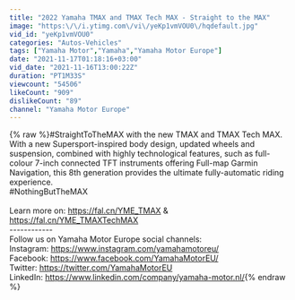 ```yaml
---
title: "2022 Yamaha TMAX and TMAX Tech MAX - Straight to the MAX"
image: "https:\/\/i.ytimg.com\/vi\/yeKp1vmVOU0\/hqdefault.jpg"
vid_id: "yeKp1vmVOU0"
categories: "Autos-Vehicles"
tags: ["Yamaha Motor","Yamaha","Yamaha Motor Europe"]
date: "2021-11-17T01:18:16+03:00"
vid_date: "2021-11-16T13:00:22Z"
duration: "PT1M33S"
viewcount: "54506"
likeCount: "909"
dislikeCount: "89"
channel: "Yamaha Motor Europe"
---
```

{% raw %}#StraightToTheMAX with the new TMAX and TMAX Tech MAX.<br />With a new Supersport-inspired body design, updated wheels and suspension, combined with highly technological features, such as full-colour 7-inch connected TFT instruments offering Full-map Garmin Navigation, this 8th generation provides the ultimate fully-automatic riding experience.<br />#NothingButTheMAX<br /><br />Learn more on: <a rel="nofollow" target="blank" href="https://fal.cn/YME_TMAX">https://fal.cn/YME_TMAX</a> &amp; <a rel="nofollow" target="blank" href="https://fal.cn/YME_TMAXTechMAX">https://fal.cn/YME_TMAXTechMAX</a><br />------------<br />Follow us on Yamaha Motor Europe social channels:<br />Instagram: <a rel="nofollow" target="blank" href="https://www.instagram.com/yamahamotoreu/">https://www.instagram.com/yamahamotoreu/</a><br />Facebook: <a rel="nofollow" target="blank" href="https://www.facebook.com/YamahaMotorEU/">https://www.facebook.com/YamahaMotorEU/</a><br />Twitter: <a rel="nofollow" target="blank" href="https://twitter.com/YamahaMotorEU">https://twitter.com/YamahaMotorEU</a><br />LinkedIn: <a rel="nofollow" target="blank" href="https://www.linkedin.com/company/yamaha-motor.nl/">https://www.linkedin.com/company/yamaha-motor.nl/</a>{% endraw %}
